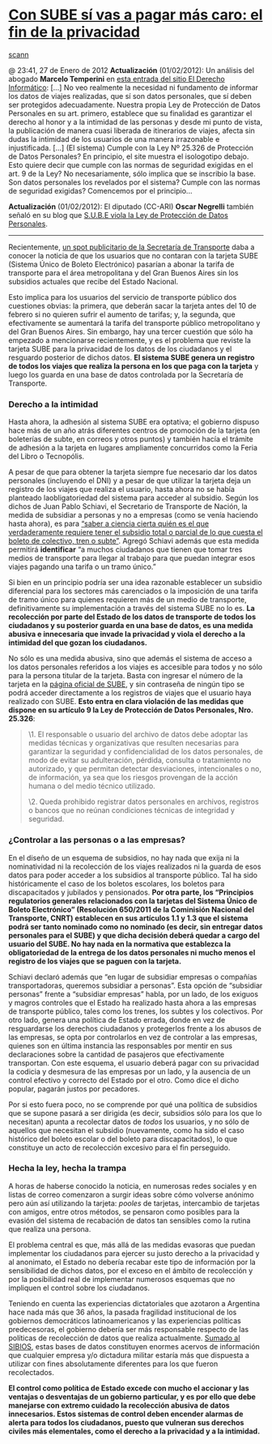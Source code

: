 # [Con SUBE sí vas a pagar más caro: el fin de la privacidad](http://www.vialibre.org.ar/2012/01/27/con-sube-si-vas-a-pagar-mas-caro-el-fin-de-la-privacidad/ "Con SUBE sí vas a pagar más caro: el fin de la privacidad")

[scann](http://www.vialibre.org.ar/author/scann/ "Entradas de scann")

@ 23:41, 27 de Enero de 2012 **Actualización** (01/02/2012): Un análisis del abogado **Marcelo Temperini** en [esta entrada del sitio 
El Derecho Informático](http://www.elderechoinformatico.com/index.php?option=com_content&view=article&id=957:las-tarjetas-sube-y-la-proteccion-de-datos-personales&catid=85:articulos&Itemid=107): [...] No veo realmente la necesidad ni fundamento de informar los datos de viajes realizadas, que sí son datos personales, que sí deben ser protegidos adecuadamente. Nuestra propia Ley de Protección de Datos Personales en su art. primero, establece que su finalidad es garantizar el derecho al honor y a la intimidad de las personas y desde mi punto de vista, la publicación de manera cuasi liberada de itinerarios de viajes, afecta sin dudas la intimidad de los usuarios de una manera irrazonable e injustificada. [...] (El sistema) 
Cumple con la Ley Nº 25.326 de Protección de Datos Personales? En principio, el site muestra el isologotipo debajo. Esto quiere decir que cumple con las normas de seguridad exigidas en el art. 9 de la Ley? No necesariamente, sólo implica que se inscribio la base. Son datos personales los revelados por el sistema? Cumple con las normas de seguridad exigidas? Comencemos por el principio...

**Actualización** (01/02/2012): El diputado (CC-ARI) **Oscar Negrelli** también señaló en su blog que [S.U.B.E viola la Ley de Protección de Datos Personales](http://oscarnegrelli.wordpress.com/2012/01/28/negrelli-cc-ari-s-u-b-e-viola-la-ley-de-proteccin-de-datos-personales/).


* * * * *

Recientemente, [un spot publicitario de la Secretaría de Transporte](http://www.youtube.com/embed/4UYah1K-nr4) daba a conocer la noticia de que los usuarios que no contaran con la tarjeta SUBE (Sistema Único de Boleto Electrónico) pasarían a abonar la tarifa de transporte para el área metropolitana y del Gran Buenos Aires sin los subsidios actuales que recibe del Estado Nacional.

Esto implica para los usuarios del servicio de transporte público dos cuestiones obvias: la primera, que deberán sacar la tarjeta antes del 10 de febrero si no quieren sufrir el aumento de tarifas; y, la segunda, que efectivamente se aumentará la tarifa del transporte público metropolitano y del Gran Buenos Aires. Sin embargo, hay una tercer cuestión que sólo ha empezado a mencionarse recientemente, y es el problema que reviste la tarjeta SUBE para la privacidad de los datos de los ciudadanos y el resguardo posterior de dichos datos. 
**El sistema SUBE genera un registro de todos los viajes que realiza la persona en los que paga con la tarjeta** y luego los guarda en una base de datos controlada por la Secretaría de Transporte.


### Derecho a la intimidad

Hasta ahora, la adhesión al sistema SUBE era optativa; el gobierno dispuso hace más de un año atrás diferentes centros de promoción de la tarjeta (en boleterías de subte, en correos y otros puntos) y también hacía el trámite de adhesión a la tarjeta en lugares ampliamente concurridos como la Feria del Libro o Tecnopólis.

A pesar de que para obtener la tarjeta siempre fue necesario dar los datos personales (incluyendo el DNI) y a pesar de que utilizar la tarjeta deja un registro de los viajes que realiza el usuario, hasta ahora no se había planteado laobligatoriedad del sistema para acceder al subsidio. Según los dichos de Juan Pablo Schiavi, el Secretario de Transporte de Nación, la medida de subsidiar a personas y no a empresas (como se venía haciendo hasta ahora), es para [“saber a ciencia cierta quién es el que verdaderamente requiere tener el subsidio total o parcial de lo que cuesta el boleto de colectivo, tren o subte”](http://www.pagina12.com.ar/diario/economia/2-186106-2012-01-24.html). Agregó Schiavi además que esta medida permitirá **identificar** “a muchos ciudadanos que tienen que tomar tres medios de transporte para llegar al trabajo para que puedan integrar esos viajes pagando una tarifa o un tramo único.”

Si bien en un principio podría ser una idea razonable establecer un subsidio diferencial para los sectores más carenciados o la imposición de una tarifa de tramo único para quienes requieren más de un medio de transporte, definitivamente su implementación a través del sistema SUBE no lo es. **La recolección por parte del Estado de los datos de transporte de todos los ciudadanos y su posterior guarda en una base de datos, es una medida abusiva e innecesaria que invade la privacidad y viola el derecho a la intimidad del que gozan los ciudadanos.**

No sólo es una medida abusiva, sino que además el sistema de acceso a los datos personales referidos a los viajes es accesible para todos y no sólo para la persona titular de la tarjeta. Basta con ingresar el número de la tarjeta en la [página oficial de SUBE](http://www.sube.gob.ar), y sin contraseña de ningún tipo se podrá acceder directamente a los registros de viajes que el usuario haya realizado con SUBE. **Esto entra en clara violación de las medidas que dispone en su artículo 9 la Ley de Protección de Datos Personales, Nro. 25.326**:

> \1. El responsable o usuario del archivo de datos debe adoptar las medidas técnicas y organizativas que resulten necesarias para garantizar la seguridad y confidencialidad de los datos personales, de modo de evitar su adulteración, pérdida, consulta o tratamiento no autorizado, y que permitan detectar desviaciones, intencionales o no, de información, ya sea que los riesgos provengan de la acción humana o del medio técnico utilizado.
>
> \2. Queda prohibido registrar datos personales en archivos, registros o bancos que no reúnan condiciones técnicas de integridad y seguridad.

### ¿Controlar a las personas o a las empresas?

En el diseño de un esquema de subsidios, no hay nada que exija ni la nominatividad ni la recolección de los viajes realizados ni la guarda de esos datos para poder acceder a los subsidios al transporte público. Tal ha sido históricamente el caso de los boletos escolares, los boletos para discapacitados y jubilados y pensionados. **Por otra parte, los “Principios regulatorios generales relacionados con la tarjetas del Sistema Único de Boleto Electrónico” (Resolución 650/2011 de la Cominisión Nacional del Transporte, CNRT) establecen en sus artículos 1.1 y 1.3 que el sistema podrá ser tanto nominado como no nominado (es decir, sin entregar datos personales para el SUBE) y que dicha decisión deberá quedar a cargo del usuario del SUBE. No hay nada en la normativa que establezca la obligatoriedad de la entrega de los datos personales ni mucho menos el registro de los viajes que se paguen con la tarjeta.**

Schiavi declaró además que “en lugar de subsidiar empresas o compañías transportadoras, queremos subsidiar a personas”. Esta opción de “subsidiar personas” frente a “subsidiar empresas” habla, por un lado, de los exiguos y magros controles que el Estado ha realizado hasta ahora a las empresas de transporte público, tales como los trenes, los subtes y los colectivos. Por otro lado, genera una política de Estado errada, donde en vez de resguardarse los derechos ciudadanos y protegerlos frente a los abusos de las empresas, se opta por controlarlos en vez de controlar a las empresas, quienes son en última instancia las responsables por mentir en sus declaraciones sobre la cantidad de pasajeros que efectivamente transportan. Con este esquema, el usuario deberá pagar con su privacidad la codicia y desmesura de las empresas por un lado, y la ausencia de un control efectivo y correcto del Estado por el otro. Como dice el dicho popular, pagarán justos por pecadores.

Por si esto fuera poco, no se comprende por qué una política de subsidios que se supone pasará a ser dirigida (es decir, subsidios sólo para los que lo necesitan) apunta a recolectar datos de *todos* los usuarios, y no sólo de aquellos que necesitan el subsidio (nuevamente, como ha sido el caso histórico del boleto escolar o del boleto para discapacitados), lo que constituye un acto de recolección excesivo para el fin perseguido.

### Hecha la ley, hecha la trampa

A horas de haberse conocido la noticia, en numerosas redes sociales y en listas de correo comenzaron a surgir ideas sobre cómo volverse anónimo pero aún así utilizando la tarjeta: *pooles* de tarjetas, intercambio de tarjetas con amigos, entre otros métodos, se pensaron como posibles para la evasión del sistema de recabación de datos tan sensibles como la rutina que realiza una persona.

El problema central es que, más allá de las medidas evasoras que puedan implementar los ciudadanos para ejercer su justo derecho a la privacidad y al anonimato, el Estado no debería recabar este tipo de información por la sensibilidad de dichos datos, por el exceso en el ámbito de recolección y por la posibilidad real de implementar numerosos esquemas que no impliquen el control sobre los ciudadanos.

Teniendo en cuenta las experiencias dictatoriales que azotaron a Argentina hace nada más que 36 años, la pasada fragilidad 
institucional de los gobiernos democráticos latinoamericanos y las experiencias políticas predecesoras, el gobierno debería ser más responsable respecto de las políticas de recolección de datos que realiza actualmente. [Sumado al 
SIBIOS](http://www.vialibre.org.ar/2012/01/10/biometria-en-argentina-la-vigilancia-masiva-como-politica-de-estado/), estas bases de datos constituyen enormes acervos de información que cualquier empresa y/o dictadura militar estaría más que dispuesta a utilizar con fines absolutamente diferentes para los que fueron recolectados.

**El control como política de Estado excede con mucho el accionar y las ventajas o desventajas de un gobierno particular, y es por ello que debe manejarse con extremo cuidado la recolección abusiva de datos innecesarios. Estos sistemas de control deben encender alarmas de alerta para todos los ciudadanos, puesto que vulneran sus derechos civiles más elementales, como el derecho a la privacidad y a la intimidad.**
